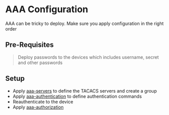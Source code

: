 # AAA Configuration

AAA can be tricky to deploy. Make sure you apply configuration in the right order

## Pre-Requisites

> Deploy passwords to the devices which includes username, secret and other passwords

## Setup

- Apply [aaa-servers](aaa-servers.j2) to define the TACACS servers and create a group
- Apply [aaa-authentication](aaa-authentication.j2) to define authentication commands
- Reauthenticate to the device
- Apply [aaa-authorization](aaa-authorization.j2)